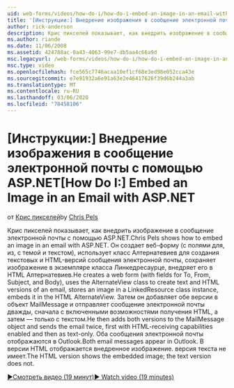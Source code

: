 ```yaml
---
uid: web-forms/videos/how-do-i/how-do-i-embed-an-image-in-an-email-with-aspnet
title: '[Инструкции:] Внедрение изображения в сообщение электронной почты с помощью ASP.NET | Документация Майкрософт'
author: rick-anderson
description: Крис пикселей показывает, как внедрить изображение в сообщение электронной почты с помощью ASP.NET. Он создает веб-форму (с полями для, из, из, тема и текст), использует Алтернатевиев...
ms.author: riande
ms.date: 11/06/2008
ms.assetid: 424788ac-0a43-4063-99e7-db5aa4c66a9d
msc.legacyurl: /web-forms/videos/how-do-i/how-do-i-embed-an-image-in-an-email-with-aspnet
msc.type: video
ms.openlocfilehash: fce565c7746acaa10ef1cf68e3ed98e052cca43e
ms.sourcegitcommit: e7e91932a6e91a63e2e46417626f39d6b244a3ab
ms.translationtype: MT
ms.contentlocale: ru-RU
ms.lasthandoff: 03/06/2020
ms.locfileid: "78458106"
---
```

# <a name="how-do-i-embed-an-image-in-an-email-with-aspnet"></a><span data-ttu-id="7f92b-104">[Инструкции:] Внедрение изображения в сообщение электронной почты с помощью ASP.NET</span><span class="sxs-lookup"><span data-stu-id="7f92b-104">[How Do I:] Embed an Image in an Email with ASP.NET</span></span>

<span data-ttu-id="7f92b-105">от [Крис пикселей](https://twitter.com/chrispels)</span><span class="sxs-lookup"><span data-stu-id="7f92b-105">by [Chris Pels](https://twitter.com/chrispels)</span></span>

<span data-ttu-id="7f92b-106">Крис пикселей показывает, как внедрить изображение в сообщение электронной почты с помощью ASP.NET.</span><span class="sxs-lookup"><span data-stu-id="7f92b-106">Chris Pels shows how to embed an image in an email with ASP.NET.</span></span> <span data-ttu-id="7f92b-107">Он создает веб-форму (с полями для, из, с темой и текстом), использует класс Алтернатевиев для создания текстовых и HTML-версий сообщения электронной почты, сохраняет изображение в экземпляре класса Линкедресаурце, внедряет его в HTML Алтернатевиев.</span><span class="sxs-lookup"><span data-stu-id="7f92b-107">He creates a web form (with fields for To, From, Subject, and Body), uses the AlternateView class to create text and HTML versions of an email, stores an image in a LinkedResource class instance, embeds it in the HTML AlternateView.</span></span> <span data-ttu-id="7f92b-108">Затем он добавляет обе версии в объект MailMessage и отправляет сообщение электронной почты дважды, сначала с включенными возможностями получения HTML, а затем — только с текстом.</span><span class="sxs-lookup"><span data-stu-id="7f92b-108">He then adds both versions to the MailMessage object and sends the email twice, first with HTML-receiving capabilities enabled and then as text-only.</span></span> <span data-ttu-id="7f92b-109">Оба сообщения электронной почты отображаются в Outlook.</span><span class="sxs-lookup"><span data-stu-id="7f92b-109">Both email messages appear in Outlook.</span></span> <span data-ttu-id="7f92b-110">В версии HTML отображается внедренное изображение. версия текста не имеет.</span><span class="sxs-lookup"><span data-stu-id="7f92b-110">The HTML version shows the embedded image; the text version does not.</span></span>

[<span data-ttu-id="7f92b-111">&#9654;Смотреть видео (19 минут)</span><span class="sxs-lookup"><span data-stu-id="7f92b-111">&#9654; Watch video (19 minutes)</span></span>](https://channel9.msdn.com/Blogs/ASP-NET-Site-Videos/how-do-i-embed-an-image-in-an-email-with-aspnet)
